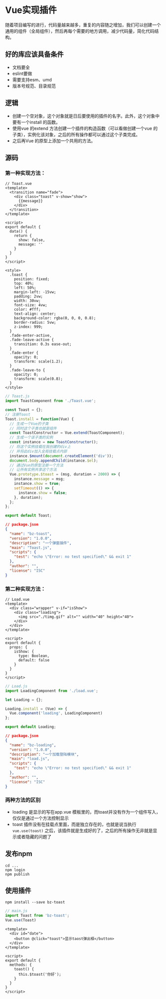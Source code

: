 # Vue实现插件

随着项目编写的进行，代码量越来越多，重复的内容随之增加，我们可以创建一个通用的组件（全局组件），然后再每个需要的地方调用，减少代码量，简化代码结构。

## 好的库应该具备条件

- 文档要全
- eslint要做
- 需要支持esm、umd
- 版本号规范、目录规范

## 逻辑

- 创建一个空对象，这个对象就是日后要使用的插件的名字。此外，这个对象中要有一个install 的函数。
- 使用vue 的extend 方法创建一个插件的构造函数（可以看做创建一个vue 的子类），实例化该对象，之后的所有操作都可以通过这个子类完成。
- 之后再Vue 的原型上添加一个共用的方法。

## 源码

### 第一种实现方法：

``` vue
// Toast.vue
<template>
  <transition name="fade">
    <div class="toast" v-show="show">
      {{message}}
    </div>
  </transition>
</template>

<script>
export default {
  data() {
    return {
      show: false,
      message: ''
    }
  }
}
</script>

<style>
  .toast {
    position: fixed;
    top: 40%;
    left: 50%;
    margin-left: -15vw;
    padding: 2vw;
    width: 30vw;
    font-size: 4vw;
    color: #fff;
    text-align: center;
    background-color: rgba(0, 0, 0, 0.8);
    border-radius: 5vw;
    z-index: 999;
  }
  .fade-enter-active,
  .fade-leave-active {
    transition: 0.3s ease-out;
  }
  .fade-enter {
    opacity: 0;
    transform: scale(1.2);
  }
  .fade-leave-to {
    opacity: 0;
    transform: scale(0.8);
  }
</style>
```

``` js
// Toast.js
import ToastComponent from './Toast.vue';

const Toast = {};
// 注册Toast
Toast.install = function(Vue) {
  // 生成一个Vue的子类
  // 同时这个子类也就是组件
  const ToastConstructor = Vue.extend(ToastComponent);
  // 生成一个该子类的实例
  const instance = new ToastConstructor();
  // 将这个实例挂载在我创建的div上
  // 并将此div加入全局挂载点内部
  instance.$mount(document.createElement('div'));
  document.body.appendChild(instance.$el);
  // 通过Vue的原型注册一个方法
  // 让所有实例共享这个方法
  Vue.prototype.$toast = (msg, duration = 2000) => {
    instance.message = msg;
    instance.show = true;
    setTimeout(() => {
      instance.show = false;
    }, duration);
  };
};

export default Toast;
```

``` json
// package.json
{
  "name": "bz-toast",
  "version": "1.0.0",
  "description": "一个弹窗插件",
  "main": "Toast.js",
  "scripts": {
    "test": "echo \"Error: no test specified\" && exit 1"
  },
  "author": "",
  "license": "ISC"
}
```

### 第二种实现方法：

``` vue
// Load.vue
<template>
  <div class="wrapper" v-if="isShow">
    <div class="loading">
      <img src="./timg.gif" alt="" width="40" height="40">
    </div>
  </div>
</template>

<script>
export default {
  props: {
    isShow: {
      type: Boolean,
      default: false
    }
  }
}
</script>
```

``` js
// Load.js
import LoadingComponent from './load.vue';

let Loading = {};

Loading.install = (Vue) => {
  Vue.component('loading', LoadingComponent)
};

export default Loading;
```

``` json
// package.json
{
  "name": "bz-loading",
  "version": "1.0.0",
  "description": "一个加载登陆模块",
  "main": "load.js",
  "scripts": {
    "test": "echo \"Error: no test specified\" && exit 1"
  },
  "author": "",
  "license": "ISC"
}

```

### 两种方法的区别

- loading 是显示的写在app.vue 模板里的，而toast并没有作为一个组件写入，仅仅是通过一个方法控制显示
- toast 插件没有在挂载点里面，而是独立存在的，也就是说当执行`vue.use(toast)` 之后，该插件就是生成好的了，之后的所有操作无非就是显示或者隐藏的问题了

## 发布npm

``` shell
cd ...
npm login
npm publish
```

## 使用插件

``` shell
npm install --save bz-toast
```

``` js
// main.js
import Toast from 'bz-toast';
Vue.use(Toast)
```

``` vue
<template>
  <div id="date">
    <button @click="toast">显示taost弹出框</button>
  </div>
</template>

<script>
export default {
  methods: {
    toast() {
      this.$toast('你好');
    }
  }
}
</script>
```


